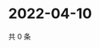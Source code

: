 # 2022-04-10

共 0 条

<!-- BEGIN WEIBO -->
<!-- 最后更新时间 Sun Apr 10 2022 01:06:43 GMT+0800 (China Standard Time) -->

<!-- END WEIBO -->
